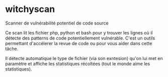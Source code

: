 # witchyscan
Scanner de vulnérabilité potentiel de code source

Ce scan lit les fichier php, python et bash pour y trouver les lignes où il détecte des patterns de code potentiellement vulnérable.
C'est un outils permettant d'accélerer la revue de code ou pour vous aider dans cette tâche.

Il détecte automatique le type de fichier (via son exntesion) qu'on lui met en paramètre et affiche les statistiques récoltées (tout le monde aime les statistiques).

